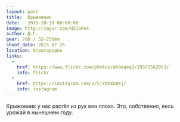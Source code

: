 ```yaml
---
layout: post
title:  Крыжовник
date:   2015-10-10 00:00:00
image: http://imgur.com/UZ1aPes
author: Д.Г.
gear: 70D / 55-250mm
shoot_date: 2015 07 25
location: Агрогородок
links:
  -
    href: https://www.flickr.com/photos/at8eqeq3/19375562053/
    info: flickr
  -
    href: https://instagram.com/p/5jYAbXuWsj/
    info: instagram
---
```


Крыжовник у нас растёт из рук вон плохо. Это, собственно, весь урожай в нынешнем году.
